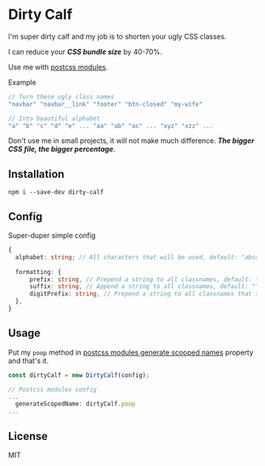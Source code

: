 # Dirty Calf

I'm super dirty calf and my job is to shorten your ugly CSS classes.

I can reduce your **_CSS bundle size_** by 40-70%. 

Use me with [postcss modules](https://github.com/madyankin/postcss-modules).

Example
```js
// Turn these ugly class names
"navbar" "navbar__link" "footer" "btn-closed" "my-wife"

// Into beautiful alphabet
"a" "b" "c" "d" "e" ... "aa" "ab" "ac" ... "xyz" "xzz" ...

```

Don't use me in small projects, it will not make much difference. **_The bigger CSS file, the bigger percentage_**.

## Installation 
```
npm i --save-dev dirty-calf 
```


## Config
Super-duper simple config
```ts
{
  alphabet: string; // All characters that will be used, default: "abcdefghijklmnopqrstuvwxyzABCDEFGHIJKLMNOPQRSTUVWXYZ0123456789_",
  
  formatting: {
      prefix: string, // Prepend a string to all classnames, default: ""
      suffix: string, // Append a string to all classnames, default: ""
      digitPrefix: string, // Prepend a string to all classnames that start with a digit, default: ""
  },
}

```

## Usage
Put my `poop` method in [postcss modules generate scooped names](https://github.com/madyankin/postcss-modules#generating-scoped-names) property and that's it. 
```js
const dirtyCalf = new DirtyCalf(config);

// Postcss modules config
...
  generateScopedName: dirtyCalf.poop
...

```

## License 
MIT
